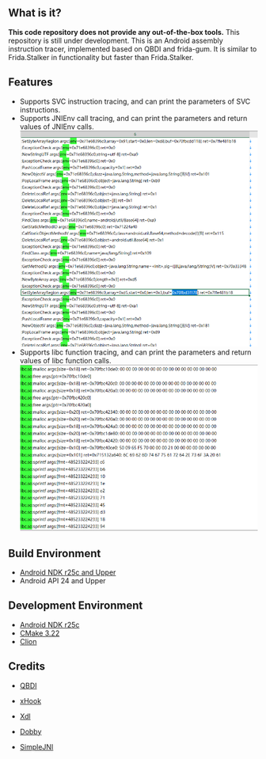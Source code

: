 ## What is it?

**This code repository does not provide any out-of-the-box tools.**
This repository is still under development.
This is an Android assembly instruction tracer, implemented based on QBDI and frida-gum. It is similar to Frida.Stalker
in functionality but faster than Frida.Stalker.

## Features

* Supports SVC instruction tracing, and can print the parameters of SVC instructions.
* Supports JNIEnv call tracing, and can print the parameters and return values of JNIEnv calls.
  ![env](./image/env.png)
* Supports libc function tracing, and can print the parameters and return values of libc function calls.
  ![env](./image/libc.png)

## Build Environment

* [Android NDK r25c and Upper](https://developer.android.com/ndk/downloads)
* Android API 24 and Upper

## Development Environment

* [Android NDK r25c](https://developer.android.com/ndk/downloads)
* [CMake 3.22](https://cmake.org/download/)
* [Clion](https://www.jetbrains.com/clion/)

## Credits

* [QBDI](https://github.com/QBDI/QBDI)
* [xHook](https://github.com/iqiyi/xHook)
* [Xdl](https://github.com/hexhacking/xDL)
* [Dobby](https://github.com/jmpews/Dobby)

* [SimpleJNI](https://github.com/gershnik/SimpleJNI)